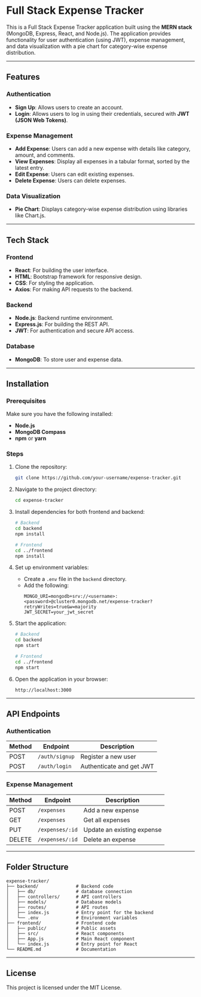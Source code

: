 # Full Stack Expense Tracker

This is a Full Stack Expense Tracker application built using the **MERN stack** (MongoDB, Express, React, and Node.js). The application provides functionality for user authentication (using JWT), expense management, and data visualization with a pie chart for category-wise expense distribution.

---

## Features

### Authentication
- **Sign Up**: Allows users to create an account.
- **Login**: Allows users to log in using their credentials, secured with **JWT (JSON Web Tokens)**.

### Expense Management
- **Add Expense**: Users can add a new expense with details like category, amount, and comments.
- **View Expenses**: Display all expenses in a tabular format, sorted by the latest entry.
- **Edit Expense**: Users can edit existing expenses.
- **Delete Expense**: Users can delete expenses.

### Data Visualization
- **Pie Chart**: Displays category-wise expense distribution using libraries like Chart.js.

---

## Tech Stack

### Frontend
- **React**: For building the user interface.
- **HTML**: Bootstrap framework for responsive design.
- **CSS**: For styling the application. 
- **Axios**: For making API requests to the backend.

### Backend
- **Node.js**: Backend runtime environment.
- **Express.js**: For building the REST API.
- **JWT**: For authentication and secure API access.

### Database
- **MongoDB**: To store user and expense data.

---

## Installation

### Prerequisites
Make sure you have the following installed:
- **Node.js**
- **MongoDB Compass**
- **npm** or **yarn**

### Steps
1. Clone the repository:
   ```bash
   git clone https://github.com/your-username/expense-tracker.git
   ```
2. Navigate to the project directory:
   ```bash
   cd expense-tracker
   ```
3. Install dependencies for both frontend and backend:
   ```bash
   # Backend
   cd backend
   npm install

   # Frontend
   cd ../frontend
   npm install
   ```
4. Set up environment variables:
   - Create a `.env` file in the `backend` directory.
   - Add the following:
     ```env
     MONGO_URI=mongodb+srv://<username>:<password>@cluster0.mongodb.net/expense-tracker?retryWrites=true&w=majority
     JWT_SECRET=your_jwt_secret
     ```

5. Start the application:
   ```bash
   # Backend
   cd backend
   npm start

   # Frontend
   cd ../frontend
   npm start
   ```

6. Open the application in your browser:
   ```
   http://localhost:3000
   ```

---

## API Endpoints

### Authentication
| Method | Endpoint         | Description              |
|--------|------------------|--------------------------|
| POST   | `/auth/signup`   | Register a new user      |
| POST   | `/auth/login`    | Authenticate and get JWT |

### Expense Management
| Method | Endpoint         | Description               |
|--------|------------------|---------------------------|
| POST   | `/expenses`      | Add a new expense         |
| GET    | `/expenses`      | Get all expenses          |
| PUT    | `/expenses/:id`  | Update an existing expense|
| DELETE | `/expenses/:id`  | Delete an expense         |

---

## Folder Structure

```
expense-tracker/
├── backend/              # Backend code
│   ├── db/               # database connection
│   ├── controllers/      # API controllers
│   ├── models/           # Database models
│   ├── routes/           # API routes
│   ├── index.js          # Entry point for the backend
│   └── .env              # Environment variables
├── frontend/             # Frontend code
│   ├── public/           # Public assets
│   ├── src/              # React components
│   ├── App.js            # Main React component
│   └── index.js          # Entry point for React
└── README.md             # Documentation
```

---

## License
This project is licensed under the MIT License.
